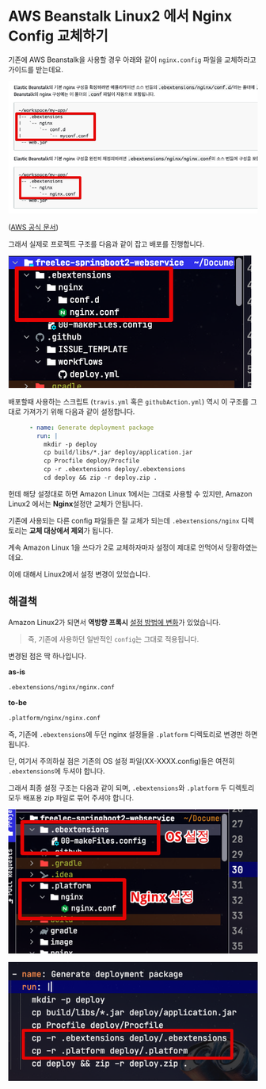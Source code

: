 # AWS Beanstalk Linux2 에서 Nginx Config 교체하기

기존에 AWS Beanstalk을 사용할 경우 아래와 같이 ```nginx.config``` 파일을 교체하라고 가이드를 받는데요.  

![1](./images/1.png)

([AWS 공식 문서](https://docs.aws.amazon.com/ko_kr/elasticbeanstalk/latest/dg/java-se-nginx.html))

그래서 실제로 프로젝트 구조를 다음과 같이 잡고 배포를 진행합니다.

![2](./images/2.png)

배포할때 사용하는 스크립트 (```travis.yml``` 혹은 ```githubAction.yml```) 역시 이 구조를 그대로 가져가기 위해 다음과 같이 설정합니다.

```yaml
      - name: Generate deployment package
        run: |
          mkdir -p deploy
          cp build/libs/*.jar deploy/application.jar
          cp Procfile deploy/Procfile
          cp -r .ebextensions deploy/.ebextensions
          cd deploy && zip -r deploy.zip .
```

헌데 해당 설정대로 하면 Amazon Linux 1에서는 그대로 사용할 수 있지만, Amazon Linux2 에서는 **Nginx**설정만 교체가 안됩니다.  
  
기존에 사용되는 다른 config 파일들은 잘 교체가 되는데 ```.ebextensions/nginx``` 디렉토리는 **교체 대상에서 제외**가 됩니다.  
  
계속 Amazon Linux 1을 쓰다가 2로 교체하자마자 설정이 제대로 안먹어서 당황하였는데요.  
  
이에 대해서 Linux2에서 설정 변경이 있었습니다.

## 해결책

Amazon Linux2가 되면서 **역방향 프록시** [설정 방법에 변화](https://docs.aws.amazon.com/ko_kr/elasticbeanstalk/latest/dg/platforms-linux-extend.html#platforms-linux-extend.proxy.nginx)가 있었습니다.  

> 즉, 기존에 사용하던 일반적인 ```config```는 그대로 적용됩니다.

변경된 점은 딱 하나입니다.  
  
**as-is**

```bash
.ebextensions/nginx/nginx.conf
```

**to-be**

```bash
.platform/nginx/nginx.conf
```

즉, 기존에 ```.ebextensions```에 두던 nginx 설정들을 ```.platform``` 디렉토리로 변경만 하면 됩니다.  
  
단, 여기서 주의하실 점은 기존의 OS 설정 파일(XX-XXXX.config)들은 여전히 ```.ebextensions```에 두셔야 합니다.  

그래서 최종 설정 구조는 다음과 같이 되며, ```.ebextensions```와 ```.platform``` 두 디렉토리 모두 배포용 zip 파일로 묶어 주셔야 합니다.

![final](./images/final.png)

![final2](./images/final2.png)


